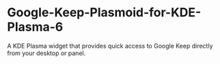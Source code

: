 # Google-Keep-Plasmoid-for-KDE-Plasma-6
A KDE Plasma widget that provides quick access to Google Keep directly from your desktop or panel.

